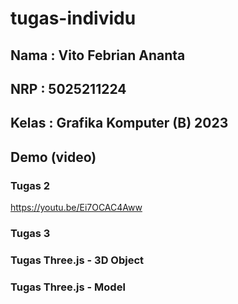 # tugas-individu
## Nama  : Vito Febrian Ananta
## NRP  : 5025211224
## Kelas  : Grafika Komputer (B) 2023



## Demo (video)
### Tugas 2
https://youtu.be/Ei7OCAC4Aww

### Tugas 3


### Tugas Three.js - 3D Object


### Tugas Three.js - Model

